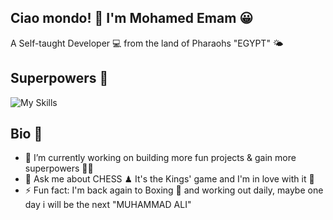 ## Ciao mondo! 👋 I'm Mohamed Emam 😀
A Self-taught Developer 💻 from the land of Pharaohs "EGYPT" 🌤

## Superpowers 💪
![My Skills](https://skillicons.dev/icons?i=html,css,js,sass,git)

## Bio 📖
- 🔭 I’m currently working on building more fun projects & gain more superpowers 🐱‍🏍
- 💬 Ask me about CHESS ♟ It's the Kings' game and I'm in love with it 🤩
- ⚡ Fun fact: I'm back again to Boxing 🥊 and working out daily, maybe one day i will be the next "MUHAMMAD ALI" 
